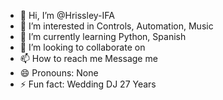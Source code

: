 - 👋 Hi, I’m @Hrissley-IFA
- 👀 I’m interested in Controls, Automation, Music
- 🌱 I’m currently learning Python, Spanish
- 💞️ I’m looking to collaborate on 
- 📫 How to reach me Message me
- 😄 Pronouns: None
- ⚡ Fun fact: Wedding DJ 27 Years

<!---
Hrissley-IFA/Hrissley-IFA is a ✨ special ✨ repository because its `README.md` (this file) appears on your GitHub profile.
You can click the Preview link to take a look at your changes.
--->
